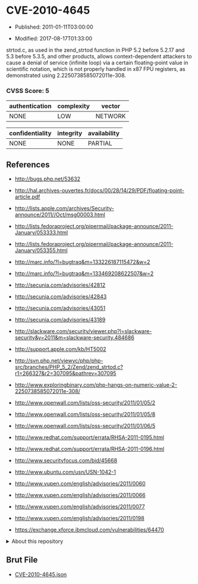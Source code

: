 # CVE-2010-4645

- Published: 2011-01-11T03:00:00

- Modified: 2017-08-17T01:33:00

strtod.c, as used in the zend_strtod function in PHP 5.2 before 5.2.17 and 5.3 before 5.3.5, and other products, allows context-dependent attackers to cause a denial of service (infinite loop) via a certain floating-point value in scientific notation, which is not properly handled in x87 FPU registers, as demonstrated using 2.2250738585072011e-308.

### CVSS Score: **5**

| authentication | complexity | vector |
| --- | --- | --- |
| NONE | LOW | NETWORK |

| confidentiality | integrity | availability |
| --- | --- | --- |
| NONE | NONE | PARTIAL |

## References

* http://bugs.php.net/53632

* http://hal.archives-ouvertes.fr/docs/00/28/14/29/PDF/floating-point-article.pdf

* http://lists.apple.com/archives/Security-announce/2011//Oct/msg00003.html

* http://lists.fedoraproject.org/pipermail/package-announce/2011-January/053333.html

* http://lists.fedoraproject.org/pipermail/package-announce/2011-January/053355.html

* http://marc.info/?l=bugtraq&m=133226187115472&w=2

* http://marc.info/?l=bugtraq&m=133469208622507&w=2

* http://secunia.com/advisories/42812

* http://secunia.com/advisories/42843

* http://secunia.com/advisories/43051

* http://secunia.com/advisories/43189

* http://slackware.com/security/viewer.php?l=slackware-security&y=2011&m=slackware-security.484686

* http://support.apple.com/kb/HT5002

* http://svn.php.net/viewvc/php/php-src/branches/PHP_5_2/Zend/zend_strtod.c?r1=266327&r2=307095&pathrev=307095

* http://www.exploringbinary.com/php-hangs-on-numeric-value-2-2250738585072011e-308/

* http://www.openwall.com/lists/oss-security/2011/01/05/2

* http://www.openwall.com/lists/oss-security/2011/01/05/8

* http://www.openwall.com/lists/oss-security/2011/01/06/5

* http://www.redhat.com/support/errata/RHSA-2011-0195.html

* http://www.redhat.com/support/errata/RHSA-2011-0196.html

* http://www.securityfocus.com/bid/45668

* http://www.ubuntu.com/usn/USN-1042-1

* http://www.vupen.com/english/advisories/2011/0060

* http://www.vupen.com/english/advisories/2011/0066

* http://www.vupen.com/english/advisories/2011/0077

* http://www.vupen.com/english/advisories/2011/0198

* https://exchange.xforce.ibmcloud.com/vulnerabilities/64470

<details>
<summary>About this repository</summary> 

  This repository is part of the project [Live Hack CVE](https://github.com/Live-Hack-CVE). Main website can be found [www.live-hack.org](https://www.live-hack.org) 
  
  Made by [Sn0wAlice](https://github.com/Sn0wAlice) for the people that care about security and need to have a feed of the latest CVEs. Hope you enjoy it, don't forget to star the repo and follow me on [Twitter](https://twitter.com/Sn0wAlice) and [Github](https://github.com/Sn0wAlice). And that is my [personnal website](https://www.alice-snow.me/)

  - [Home Page](https://github.com/Live-Hack-CVE)
  - [Framework](https://github.com/Live-Hack-CVE/cve-framework)
  - [CVE database](https://github.com/Live-Hack-CVE/full_database)
  - [Changelog](https://github.com/Live-Hack-CVE/Changelog)
</details>

## Brut File

* [CVE-2010-4645.json](https://raw.githubusercontent.com/Live-Hack-CVE/full_database/main/cves/2010/CVE-2010-4645.json)


